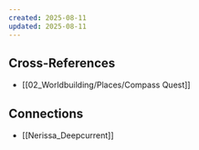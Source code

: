 ```yaml
---
created: 2025-08-11
updated: 2025-08-11
---
```




## Cross-References

- [[02_Worldbuilding/Places/Compass Quest]]


## Connections

- [[Nerissa_Deepcurrent]]

